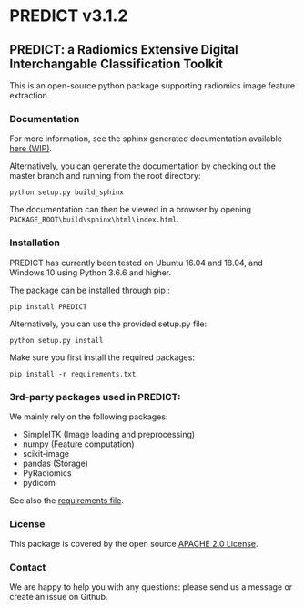 # PREDICT v3.1.2

## PREDICT: a Radiomics Extensive Digital Interchangable Classification Toolkit

This is an open-source python package supporting radiomics image feature extraction.

### Documentation

For more information, see the sphinx generated documentation available [here (WIP)](http://predict.readthedocs.io/).

Alternatively, you can generate the documentation by checking out the master branch and running from the root directory:

    python setup.py build_sphinx

The documentation can then be viewed in a browser by opening `PACKAGE_ROOT\build\sphinx\html\index.html`.

### Installation

PREDICT has currently been tested on Ubuntu 16.04 and 18.04, and Windows 10
using Python 3.6.6 and higher.

The package can be installed through pip :

    pip install PREDICT

Alternatively, you can use the provided setup.py file:

    python setup.py install

Make sure you first install the required packages:

    pip install -r requirements.txt


### 3rd-party packages used in PREDICT:
We mainly rely on the following packages:

 - SimpleITK (Image loading and preprocessing)
 - numpy (Feature computation)
 - scikit-image
 - pandas (Storage)
 - PyRadiomics
 - pydicom

See also the [requirements file](requirements.txt).

### License
This package is covered by the open source [APACHE 2.0 License](APACHE-LICENSE-2.0).

### Contact
We are happy to help you with any questions: please send us a message or create an issue on Github.
